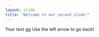```yaml
---
layout: slide
title: "Welcome to our second slide!"
---
```

Your text gg
Use the left arrow to go back!
